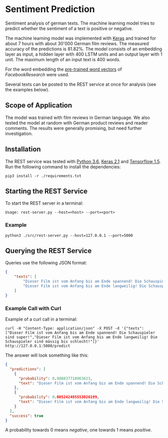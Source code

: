 # Sentiment Prediction
Sentiment analysis of german texts. The machine learning model tries to predict whether the sentiment of a text is positive or negative.

The machine learning model was implemented with [Keras](https://keras.io) and trained for about 7 hours with about 30'000 German film reviews. The measured accuracy of the predictions is 81.82%. The model consists of an embedding layer as input, a hidden layer with 400 LSTM units and an output layer with 1 unit. The maximum length of an input text is 400 words.

For the word embedding the [pre-trained word vectors](https://github.com/facebookresearch/fastText/blob/master/pretrained-vectors.md) of *FacebookResearch* were used.

Several texts can be posted to the REST service at once for analysis (see the examples below).

## Scope of Application
The model was trained with film reviews in German language. We also tested the model at random with German product reviews and reader comments. The results were generally promising, but need further investigation.

## Installation
The REST service was tested with [Python 3.6](https://www.python.org), [Keras 2.1](https://keras.io) and [Tensorflow 1.5](https://tensorflow.org). Run the following command to install the dependencies:

```
pip3 install -r ./requirements.txt
```

## Starting the REST Service
To start the REST server in a terminal:

```
Usage: rest-server.py --host=<host> --port=<port>
```

### Example

```
python3 ./src/rest-server.py --host=127.0.0.1 --port=5000
```

## Querying the REST Service
Queries use the following JSON format:

```json
{
    "texts": [
        "Dieser Film ist vom Anfang bis am Ende spannend! Die Schauspieler sind super!",
        "Dieser Film ist vom Anfang bis am Ende langweilig! Die Schauspieler sind mässig bis schlecht!"
    ]
}
```

### Example Call with Curl
Example of a curl call in a terminal:

```
curl -H "Content-Type: application/json" -X POST -d '{"texts": ["Dieser Film ist vom Anfang bis am Ende spannend! Die Schauspieler sind super!","Dieser Film ist vom Anfang bis am Ende langweilig! Die Schauspieler sind mässig bis schlecht!"]}' http://127.0.0.1:5000/predict
```

The answer will look something like this:

```json
{
  "predictions": [
    {
      "probability": 0.988837718963623, 
      "text": "Dieser Film ist vom Anfang bis am Ende spannend! Die Schauspieler sind super!"
    }, 
    {
      "probability": 0.005242485553026199, 
      "text": "Dieser Film ist vom Anfang bis am Ende langweilig! Die Schauspieler sind mässig bis schlecht!"
    }
  ], 
  "success": true
}
```

A probability towards 0 means *negative*, one towards 1 means *positive*.
